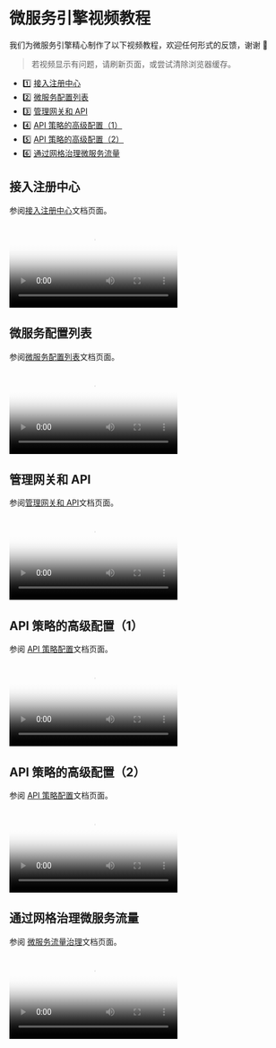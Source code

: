 # 微服务引擎视频教程

我们为微服务引擎精心制作了以下视频教程，欢迎任何形式的反馈，谢谢 🙏

> 若视频显示有问题，请刷新页面，或尝试清除浏览器缓存。

<div class="grid cards" markdown>

- :one: [接入注册中心](#_2)
- :two: [微服务配置列表](#_3)
- :three: [管理网关和 API](#api)
- :four: [API 策略的高级配置（1）](#api-1)
- :five: [API 策略的高级配置（2）](#api-2)
- :six: [通过网格治理微服务流量](#_4)

</div>

## 接入注册中心

参阅[接入注册中心](../skoala/trad-ms/integrated/integrate-registry.md)文档页面。

<div class="responsive-video-container">
<video controls src="https://harbor-test2.cn-sh2.ufileos.com/docs/videos/integrate-registry.mp4" preload="metadata" poster="../images/skoala-integrate.png"></video>
</div>

## 微服务配置列表

参阅[微服务配置列表](../skoala/trad-ms/hosted/configcenter.md)文档页面。

<div class="responsive-video-container">
<video controls src="https://harbor-test2.cn-sh2.ufileos.com/docs/videos/create-config.mp4" preload="metadata" poster="../images/skoala-config.png"></video>
</div>

## 管理网关和 API

参阅[管理网关和 API](../skoala/gateway/api/add-api.md)文档页面。

<div class="responsive-video-container">
<video controls src="https://harbor-test2.cn-sh2.ufileos.com/docs/videos/gateway%26api.mp4" preload="metadata" poster="../images/skoala-gateway.png"></video>
</div>

## API 策略的高级配置（1）

参阅 [API 策略配置](../skoala/gateway/api/api-policy.md)文档页面。

<div class="responsive-video-container">
<video controls src="https://harbor-test2.cn-sh2.ufileos.com/docs/videos/apipolicy1.mp4" preload="metadata" poster="../images/skoala-api1.png"></video>
</div>

## API 策略的高级配置（2）

参阅 [API 策略配置](../skoala/gateway/api/api-policy.md)文档页面。

<div class="responsive-video-container">
<video controls src="https://harbor-test2.cn-sh2.ufileos.com/docs/videos/api-policy2.mp4" preload="metadata" poster="../images/skoala-api2.png"></video>
</div>

## 通过网格治理微服务流量

参阅 [微服务流量治理](../mspider/user-guide/traffic-governance/README.md)文档页面。

<div class="responsive-video-container">
<video controls src="https://harbor-test2.cn-sh2.ufileos.com/docs/videos/traffic-governance.mp4" preload="metadata" poster="../images/skoala-mesh.png"></video>
</div>

<!--[申请社区免费体验](../dce/license0.md){ .md-button .md-button--primary }-->
